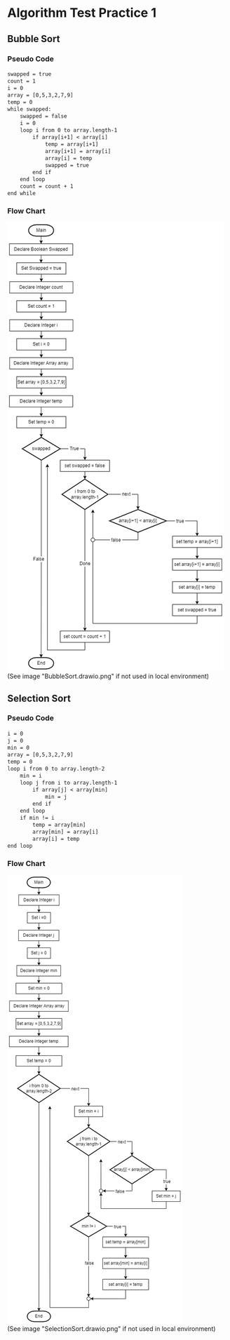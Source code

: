# Algorithm Test Practice 1

## Bubble Sort

### Pseudo Code

    swapped = true  
    count = 1  
    i = 0  
    array = [0,5,3,2,7,9]  
    temp = 0  
    while swapped:  
        swapped = false  
        i = 0  
        loop i from 0 to array.length-1  
            if array[i+1] < array[i]  
                temp = array[i+1]  
                array[i+1] = array[i]  
                array[i] = temp  
                swapped = true   
            end if  
        end loop  
        count = count + 1  
    end while  

### Flow Chart
![](FlowCharts/BubbleSort.drawio.png)  
(See image "BubbleSort.drawio.png" if not used in local environment)

## Selection Sort

### Pseudo Code

    i = 0
    j = 0
    min = 0
    array = [0,5,3,2,7,9]  
    temp = 0
    loop i from 0 to array.length-2
        min = i
        loop j from i to array.length-1
            if array[j] < array[min]
                min = j
            end if
        end loop
        if min != i
            temp = array[min]
            array[min] = array[i]
            array[i] = temp
    end loop

### Flow Chart
![](FlowCharts/SelectionSort.drawio.png)  
(See image "SelectionSort.drawio.png" if not used in local environment)